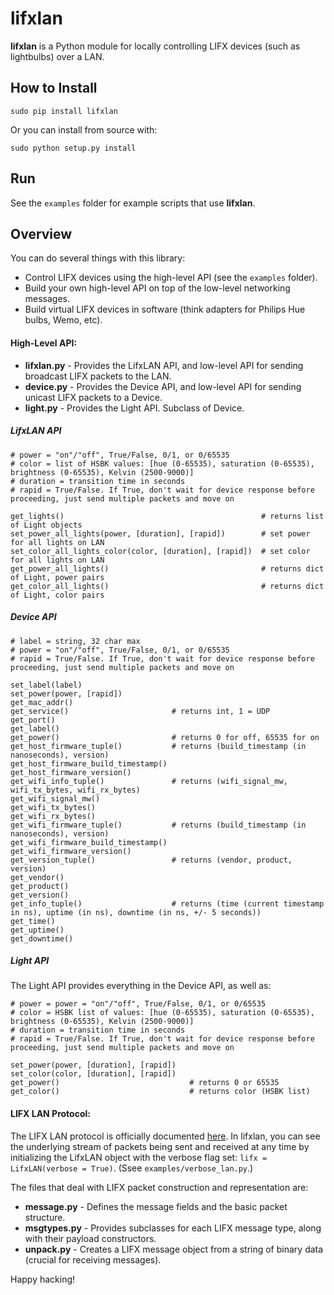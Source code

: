 # lifxlan

**lifxlan** is a Python module for locally controlling LIFX devices (such as lightbulbs) over a LAN. 

## How to Install

`sudo pip install lifxlan`

Or you can install from source with:

`sudo python setup.py install`

## Run

See the `examples` folder for example scripts that use **lifxlan**.  

## Overview

You can do several things with this library:

* Control LIFX devices using the high-level API (see the `examples` folder).
* Build your own high-level API on top of the low-level networking messages.
* Build virtual LIFX devices in software (think adapters for Philips Hue bulbs, Wemo, etc).

<!---
That's right, you can also use the low-level networking library to create messages that LIFX *devices* send to *clients*, effectively simulating a LIFX device in software. That means you can write a software program that looks and acts like a LIFX device, but is really converting SetColor and/or SetPower messages into API calls for other RGB lightbulbs or on/off devices, like Philips Hue bulbs and Wemos.

TL;DR: Theoretically, you can use this library to write proxy programs that let you view and control your Hue lights and Wemos through the LIFX app! Whoa!
-->
#### High-Level API:

* **lifxlan.py** - Provides the LifxLAN API, and low-level API for sending broadcast LIFX packets to the LAN.
* **device.py** - Provides the Device API, and low-level API for sending unicast LIFX packets to a Device.
* **light.py** - Provides the Light API. Subclass of Device.

##### LifxLAN API

```
# power = "on"/"off", True/False, 0/1, or 0/65535
# color = list of HSBK values: [hue (0-65535), saturation (0-65535), brightness (0-65535), Kelvin (2500-9000)]
# duration = transition time in seconds
# rapid = True/False. If True, don't wait for device response before proceeding, just send multiple packets and move on

get_lights()											# returns list of Light objects
set_power_all_lights(power, [duration], [rapid])		# set power for all lights on LAN
set_color_all_lights_color(color, [duration], [rapid])	# set color for all lights on LAN
get_power_all_lights()									# returns dict of Light, power pairs
get_color_all_lights()									# returns dict of Light, color pairs

```

##### Device API

```
# label = string, 32 char max
# power = "on"/"off", True/False, 0/1, or 0/65535
# rapid = True/False. If True, don't wait for device response before proceeding, just send multiple packets and move on

set_label(label)			
set_power(power, [rapid])			 
get_mac_addr()
get_service()						# returns int, 1 = UDP
get_port()							
get_label()			
get_power()							# returns 0 for off, 65535 for on
get_host_firmware_tuple()			# returns (build_timestamp (in nanoseconds), version)
get_host_firmware_build_timestamp()
get_host_firmware_version()
get_wifi_info_tuple()				# returns (wifi_signal_mw, wifi_tx_bytes, wifi_rx_bytes)
get_wifi_signal_mw()
get_wifi_tx_bytes()
get_wifi_rx_bytes()			
get_wifi_firmware_tuple()			# returns (build_timestamp (in nanoseconds), version)
get_wifi_firmware_build_timestamp()	
get_wifi_firmware_version()
get_version_tuple()					# returns (vendor, product, version)
get_vendor()
get_product()
get_version()
get_info_tuple()					# returns (time (current timestamp in ns), uptime (in ns), downtime (in ns, +/- 5 seconds))
get_time()
get_uptime()
get_downtime()
```

##### Light API

The Light API provides everything in the Device API, as well as:

```
# power = power = "on"/"off", True/False, 0/1, or 0/65535
# color = HSBK list of values: [hue (0-65535), saturation (0-65535), brightness (0-65535), Kelvin (2500-9000)]
# duration = transition time in seconds
# rapid = True/False. If True, don't wait for device response before proceeding, just send multiple packets and move on

set_power(power, [duration], [rapid])	
set_color(color, [duration], [rapid])									
get_power()								# returns 0 or 65535
get_color()								# returns color (HSBK list)
```


#### LIFX LAN Protocol:

The LIFX LAN protocol is officially documented [here](https://github.com/LIFX/lifx-protocol-docs). In lifxlan, you can see the underlying stream of packets being sent and received at any time by initializing the LifxLAN object with the verbose flag set: `lifx = LifxLAN(verbose = True)`. (Ssee `examples/verbose_lan.py`.)

The files that deal with LIFX packet construction and representation are:

* **message.py** -  Defines the message fields and the basic packet structure.
* **msgtypes.py** - Provides subclasses for each LIFX message type, along with their payload constructors.
* **unpack.py** - Creates a LIFX message object from a string of binary data (crucial for receiving messages).

Happy hacking!